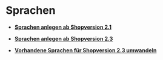 # Sprachen 

-   **[Sprachen anlegen ab Shopversion 2.1](6_2_1_Sprachen_anlegen_ab_Shopversion_2_1.md)**  

-   **[Sprachen anlegen ab Shopversion 2.3](6_2_2_Sprache_anlegen_ab_Shopversion_2_3.md)**  

-   **[Vorhandene Sprachen für Shopversion 2.3 umwandeln](6_2_3_Vorhadene_Sprachen_fuer_Shopversion_2_3_umwandeln.md)**  




